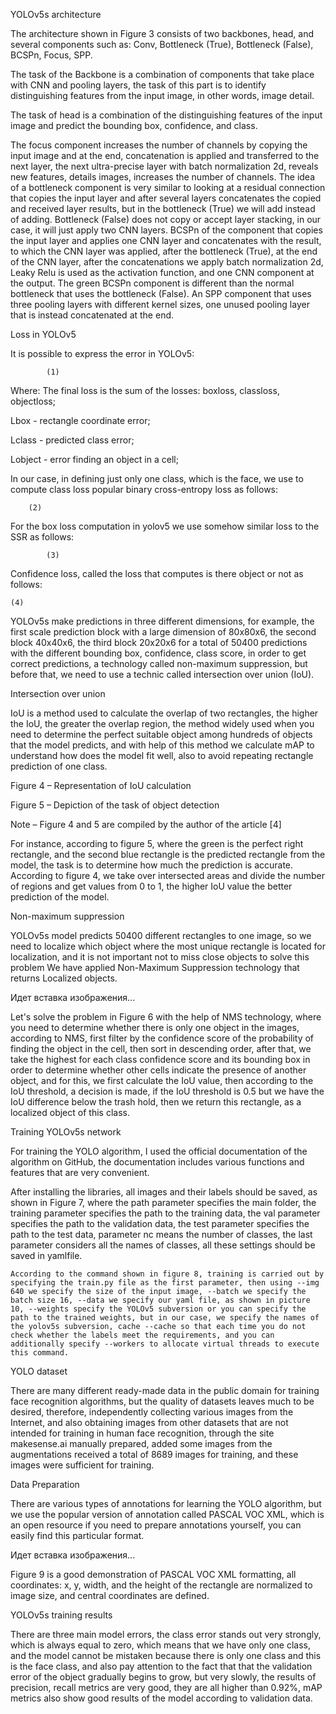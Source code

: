  

YOLOv5s architecture 

 

The architecture shown in Figure 3 consists of two backbones, head, and several components such as: Conv, Bottleneck (True), Bottleneck (False), BCSPn, Focus, SPP. 

The task of the Backbone is a combination of components that take place with CNN and pooling layers, the task of this part is to identify distinguishing features from the input image, in other words, image detail. 

The task of head is a combination of the distinguishing features of the input image and predict the bounding box, confidence, and class. 

The focus component increases the number of channels by copying the input image and at the end, concatenation is applied and transferred to the next layer, the next ultra-precise layer with batch normalization 2d, reveals new features, details images, increases the number of channels. The idea of a bottleneck component is very similar to looking at a residual connection that copies the input layer and after several layers concatenates the copied and received layer results, but in the bottleneck (True) we will add instead of adding. Bottleneck (False) does not copy or accept layer stacking, in our case, it will just apply two CNN layers. BCSPn of the component that copies the input layer and applies one CNN layer and concatenates with the result, to which the CNN layer was applied, after the bottleneck (True), at the end of the CNN layer, after the concatenations we apply batch normalization 2d, Leaky Relu is used as the activation function, and one CNN component at the output. The green BCSPn component is different than the normal bottleneck that uses the bottleneck (False). An SPP component that uses three pooling layers with different kernel sizes, one unused pooling layer that is instead concatenated at the end. 

 

Loss in YOLOv5 

 

It is possible to express the error in YOLOv5: 

			(1) 

Where: The final loss is the sum of the losses: boxloss, classloss, objectloss;  

Lbox - rectangle coordinate error; 

Lclass - predicted class error; 

Lobject - error finding an object in a cell; 

In our case, in defining just only one class, which is the face, we use to compute class loss popular binary cross-entropy loss as follows:   

		(2) 
 

For the box loss computation in yolov5 we use somehow similar loss to the SSR as follows: 

			(3) 
 

Confidence loss, called the loss that computes is there object or not as follows: 

	(4) 
 

YOLOv5s make predictions in three different dimensions, for example, the first scale prediction block with a large dimension of 80x80x6, the second block 40x40x6, the third block 20x20x6 for a total of 50400 predictions with the different bounding box, confidence, class score, in order to get correct predictions, a technology called non-maximum suppression, but before that, we need to use a technic called intersection over union (IoU). 

 

Intersection over union 

 

IoU is a method used to calculate the overlap of two rectangles, the higher the IoU, the greater the overlap region, the method widely used when you need to determine the perfect suitable object among hundreds of objects that the model predicts, and with help of this method we calculate mAP to understand how does the model fit well, also to avoid repeating rectangle prediction of one class. 

 
Figure 4 – Representation of IoU calculation 

 

 
Figure 5 – Depiction of the task of object detection 

Note – Figure 4 and 5 are compiled by the author of the article [4] 

 

For instance, according to figure 5, where the green is the perfect right rectangle, and the second blue rectangle is the predicted rectangle from the model, the task is to determine how much the prediction is accurate. According to figure 4, we take over intersected areas and divide the number of regions and get values from 0 to 1, the higher IoU value the better prediction of the model. 

 

Non-maximum suppression 

 

YOLOv5s model predicts 50400 different rectangles to one image, so we need to localize which object where the most unique rectangle is located for localization, and it is not important not to miss close objects to solve this problem We have applied Non-Maximum Suppression technology that returns Localized objects. 

Идет вставка изображения... 


 

Let's solve the problem in Figure 6 with the help of NMS technology, where you need to determine whether there is only one object in the images, according to NMS, first filter by the confidence score of the probability of finding the object in the cell, then sort in descending order, after that, we take the highest for each class confidence score and its bounding box in order to determine whether other cells indicate the presence of another object, and for this, we first calculate the IoU value, then according to the IoU threshold, a decision is made, if the IoU threshold is 0.5 but we have the IoU difference below the trash hold, then we return this rectangle, as a localized object of this class. 

 

Training YOLOv5s network 

 

For training the YOLO algorithm, I used the official documentation of the algorithm on GitHub, the documentation includes various functions and features that are very convenient.  

 


 

After installing the libraries, all images and their labels should be saved, as shown in Figure 7, where the path parameter specifies the main folder, the training parameter specifies the path to the training data, the val parameter specifies the path to the validation data, the test parameter specifies the path to the test data, parameter nc means the number of classes, the last parameter considers all the names of classes, all these settings should be saved in yamlfile.   

 
	According to the command shown in figure 8, training is carried out by specifying the train.py file as the first parameter, then using --img 640 we specify the size of the input image, --batch we specify the batch size 16, --data we specify our yaml file, as shown in picture 10, --weights specify the YOLOv5 subversion or you can specify the path to the trained weights, but in our case, we specify the names of the yolov5s subversion, cache --cache so that each time you do not check whether the labels meet the requirements, and you can additionally specify --workers to allocate virtual threads to execute this command. 

 

YOLO dataset 

 

There are many different ready-made data in the public domain for training face recognition algorithms, but the quality of datasets leaves much to be desired, therefore, independently collecting various images from the Internet, and also obtaining images from other datasets that are not intended for training in human face recognition, through the site makesense.ai manually prepared, added some images from the augmentations received a total of 8689 images for training, and these images were sufficient for training. 

 

Data Preparation 

 

There are various types of annotations for learning the YOLO algorithm, but we use the popular version of annotation called PASCAL VOC XML, which is an open resource if you need to prepare annotations yourself, you can easily find this particular format. 

Идет вставка изображения... 


 

Figure 9 is a good demonstration of PASCAL VOC XML formatting, all coordinates: x, y, width, and the height of the rectangle are normalized to image size, and central coordinates are defined. 

 

YOLOv5s training results 

 

There are three main model errors, the class error stands out very strongly, which is always equal to zero, which means that we have only one class, and the model cannot be mistaken because there is only one class and this is the face class, and also pay attention to the fact that that the validation error of the object gradually begins to grow, but very slowly, the results of precision, recall metrics are very good, they are all higher than 0.92%, mAP metrics also show good results of the model according to validation data. 
